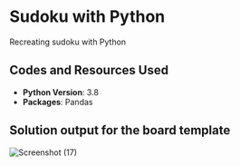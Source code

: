 # Sudoku with Python
Recreating sudoku with Python

## Codes and Resources Used
* **Python Version**: 3.8
* **Packages**: Pandas

## Solution output for the board template
![Screenshot (17)](https://user-images.githubusercontent.com/91089401/142960172-15499e75-6923-4b70-9074-0bf4e7914a3d.png)
